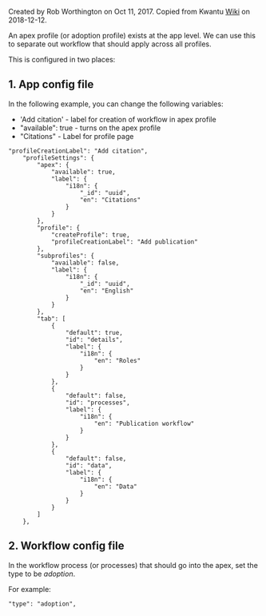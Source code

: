 Created by Rob Worthington on Oct 11, 2017. Copied from Kwantu [Wiki](http://w.kwantu.net/display/CON/How+to+hide+the+appProfile+data+object) on 2018-12-12.

An apex profile (or adoption profile) exists at the app level.  We can use this to separate out workflow that should apply across all profiles.

This is configured in two places:

## 1. App config file

In the following example, you can change the following variables:

* 'Add citation' - label for creation of workflow in apex profile
* "available": true - turns on the apex profile
* "Citations" - Label for profile page

```JASON
"profileCreationLabel": "Add citation",
    "profileSettings": {
        "apex": {
            "available": true,
            "label": {
                "i18n": {
                    "_id": "uuid",
                    "en": "Citations"
                }
            }
        },
        "profile": {
            "createProfile": true,
            "profileCreationLabel": "Add publication"
        },
        "subprofiles": {
            "available": false,
            "label": {
                "i18n": {
                    "_id": "uuid",
                    "en": "English"
                }
            }
        },
        "tab": [
            {
                "default": true,
                "id": "details",
                "label": {
                    "i18n": {
                        "en": "Roles"
                    }
                }
            },
            {
                "default": false,
                "id": "processes",
                "label": {
                    "i18n": {
                        "en": "Publication workflow"
                    }
                }
            },
            {
                "default": false,
                "id": "data",
                "label": {
                    "i18n": {
                        "en": "Data"
                    }
                }
            }
        ]
    },
```

## 2. Workflow config file
In the workflow process (or processes) that should go into the apex, set the type to be _adoption_.

For example:

`"type": "adoption",`

